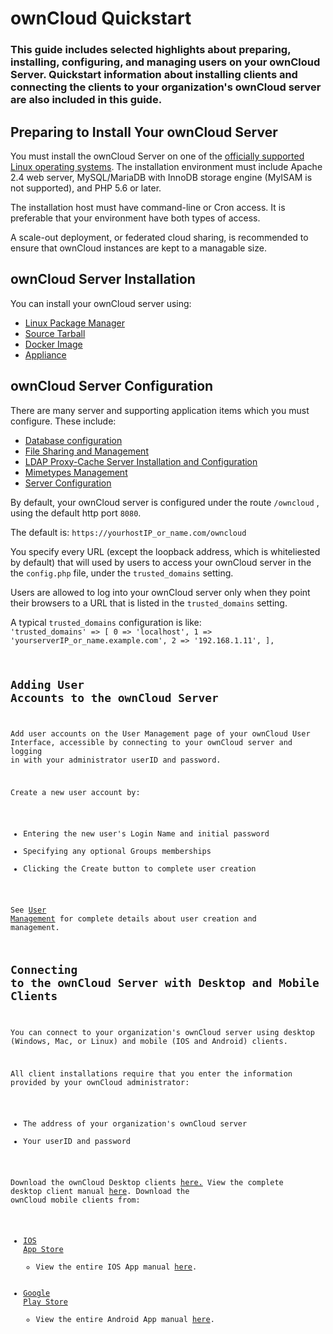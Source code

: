 ﻿# ownCloud Quickstart 
### This guide includes selected highlights about preparing, installing, configuring, and managing users on your ownCloud Server.  Quickstart information about installing clients and connecting the clients to your organization's ownCloud server are also included in this guide.
## Preparing to Install Your ownCloud Server

You must install the ownCloud Server on one of the [officially supported Linux operating systems](https://doc.owncloud.org/server/latest/admin_manual/installation/system_requirements.html).  The installation environment must include Apache 2.4 web server, MySQL/MariaDB with InnoDB storage engine (MyISAM is not supported), and PHP 5.6 or later.  

The installation host must have command-line or Cron access.  It is preferable that your environment have both types of access.

A scale-out deployment, or federated cloud sharing, is recommended to ensure that ownCloud instances are kept to a managable size.
## ownCloud Server Installation
You can install your ownCloud server using:
- [Linux Package Manager](https://doc.owncloud.org/server/latest/admin_manual/installation/linux_installation.html) 
- [Source Tarball](https://doc.owncloud.org/server/latest/admin_manual/installation/source_installation.html)
- [Docker Image](https://doc.owncloud.org/server/latest/admin_manual/installation/docker/)
- [Appliance](https://doc.owncloud.org/server/latest/admin_manual/appliance/installation.html) 

## ownCloud Server  Configuration
There are many server and supporting application items which you must configure.  These include:
- [Database configuration](https://doc.owncloud.org/server/latest/admin_manual/configuration/database/)
- [File Sharing and Management](https://doc.owncloud.org/server/latest/admin_manual/configuration/files/)
- [LDAP Proxy-Cache Server Installation and Configuration](https://doc.owncloud.org/server/latest/admin_manual/configuration/ldap/ldap_proxy_cache_server_setup.html)
- [Mimetypes Management](https://doc.owncloud.org/server/latest/admin_manual/configuration/mimetypes/index.html)
- [Server Configuration](https://doc.owncloud.org/server/latest/admin_manual/configuration/server/index.html)

By default, your ownCloud server is configured under the route 
``/owncloud`` , using the default http port ``8080``.

The default is: 
``https://yourhostIP_or_name.com/owncloud``

You specify every URL (except the loopback address, which is whiteliested by default) that will used by users to access your ownCloud server in the the ``config.php`` file, under the ``trusted_domains`` setting.     

Users are allowed to log into your ownCloud server only when they point their browsers to a URL that is listed in the `trusted_domains` setting.

A typical ``trusted_domains`` configuration is like:
<code>
			'trusted_domains' => [
			 0 => 'localhost',
			 1 => 'yourserverIP_or_name.example.com',
			 2 => '192.168.1.11',
		],
## Adding User Accounts to the ownCloud Server
Add user accounts on the User Management page of your ownCloud User Interface, accessible by connecting to your ownCloud server and logging in with your administrator userID and password.

Create a new user account by:
- Entering the new user's Login Name and initial password
- Specifying any optional Groups memberships
- Clicking the Create button to complete user creation

See [User Management](https://doc.owncloud.org/server/10.0/admin_manual/configuration/user/) for complete details about user creation and management.
## Connecting to the ownCloud Server with Desktop and Mobile Clients
You can connect to your organization's ownCloud server using desktop (Windows, Mac, or Linux)  and mobile (IOS and Android) clients.  

All client installations require that you enter the information provided by your ownCloud administrator:

- The address of your organization's ownCloud server
- Your userID and password

Download the ownCloud Desktop clients [here.](https://owncloud.org/download/)  View the complete desktop client manual [here](https://doc.owncloud.org/desktop/latest/).
Download the ownCloud mobile clients from:

- [IOS App Store](https://itunes.apple.com/us/app/owncloud/id543672169?ls=1&mt=8)   
	- View the entire IOS App manual [here](https://doc.owncloud.org/ios/).
- [Google Play Store](https://play.google.com/store/apps/details?id=com.owncloud.android)  
	- View the entire Android App manual [here](https://doc.owncloud.org/android/).
     

